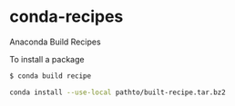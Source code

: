 conda-recipes
=============

Anaconda Build Recipes

To install a package 

```bash
$ conda build recipe
```
```bash
conda install --use-local pathto/built-recipe.tar.bz2
```
